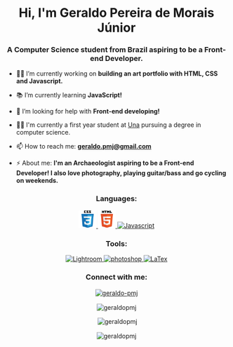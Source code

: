#
<h1 align="center">Hi, I'm Geraldo Pereira de Morais Júnior</h1>
<h3 align="center">A Computer Science student from Brazil aspiring to be a Front-end Developer.</h3>

- 👩‍💻 I’m currently working on **building an art portfolio with HTML, CSS and Javascript.**

- 📚 I’m currently learning **JavaScript!**

- 🤝 I’m looking for help with **Front-end developing!**

- 👨‍🎓 I'm currently a first year student at [Una](https://una.br/) pursuing a degree in computer science.

- 📫 How to reach me: **geraldo.pmj@gmail.com**

- ⚡ About me: **I'm an Archaeologist aspiring to be a Front-end Developer! I also love photography, playing guitar/bass and go cycling on weekends.**

<h3 align="center">Languages:</h3>
<p align="center"> 
<a href="https://www.w3schools.com/css/" target="_blank" rel="noreferrer"> <img src="https://raw.githubusercontent.com/devicons/devicon/master/icons/css3/css3-original-wordmark.svg" alt="css3" width="40" height="40"/> </a> 
<a href="https://www.w3.org/html/" target="_blank" rel="noreferrer"><img src="https://raw.githubusercontent.com/devicons/devicon/master/icons/html5/html5-original-wordmark.svg" alt="html5" width="40" height="40"/> </a>
<a href="https://www.w3.org/wiki/JavaScript_best_practices" target="_blank" rel="noreferrer"><img src="https://upload.wikimedia.org/wikipedia/commons/9/99/Unofficial_JavaScript_logo_2.svg" alt="Javascript" width="40" height="40"/> </a>
</p> 

<h3 align="center">Tools:</h3>
<p align="center"> <a href="https://lightroom.adobe.com/" target="_blank" rel="noreferrer"> <img src="https://uxwing.com/wp-content/themes/uxwing/download/brands-and-social-media/adobe-lightroom-icon.png" alt="Lightroom" width="40" height="40"/> </a> <a href="https://www.photoshop.com/en" target="_blank" rel="noreferrer"> <img src="https://www.adobe.com/content/dam/acom/one-console/icons_rebrand/ps_appicon.svg" alt="photoshop" width="40" height="40"/> </a> <a href="https://www.latex-project.org/" target="_blank" rel="noreferrer"> <img src="https://upload.wikimedia.org/wikipedia/commons/9/92/LaTeX_logo.svg" alt="LaTex" width="80" height="40"/> </a> </p>

<h3 align="center">Connect with me:</h3>
<p align="center"> <a href="https://linkedin.com/in/geraldo-pmj" target="blank"><img align="center" src="https://raw.githubusercontent.com/rahuldkjain/github-profile-readme-generator/master/src/images/icons/Social/linked-in-alt.svg" alt="geraldo-pmj" height="30" width="40" /></a> </p>
  
<p align="center"><img align="center" src="https://github-readme-stats.vercel.app/api/top-langs?username=geraldopmj&show_icons=true&locale=en&layout=compact" alt="geraldopmj" /> </p>

<p align="center"> &nbsp;<img align="center" src="https://github-readme-stats.vercel.app/api?username=geraldopmj&show_icons=true&locale=en" alt="geraldopmj" /> </p>

<p align="center"><img align="center" src="https://github-readme-streak-stats.herokuapp.com/?user=geraldopmj&" alt="geraldopmj" /></p>
